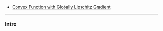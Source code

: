 - [Convex Function with Globally Lipschitz Gradient](Convex%20Function%20with%20Globally%20Lipschitz%20Gradient.md)


---
### **Intro**




